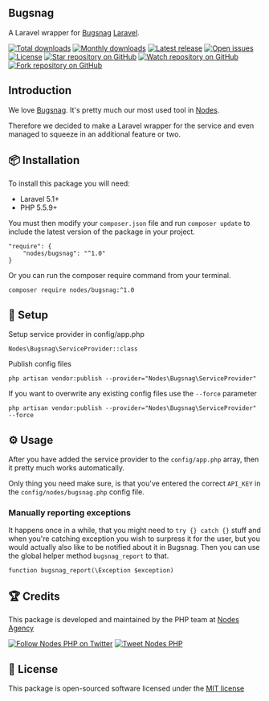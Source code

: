 ## Bugsnag

A Laravel wrapper for [Bugsnag](http://bugsnag.com) [Laravel](http://laravel.com/docs).

[![Total downloads](https://img.shields.io/packagist/dt/nodes/bugsnag.svg)](https://packagist.org/packages/nodes/bugsnag)
[![Monthly downloads](https://img.shields.io/packagist/dm/nodes/bugsnag.svg)](https://packagist.org/packages/nodes/bugsnag)
[![Latest release](https://img.shields.io/packagist/v/nodes/bugsnag.svg)](https://packagist.org/packages/nodes/bugsnag)
[![Open issues](https://img.shields.io/github/issues/nodes-php/bugsnag.svg)](https://github.com/nodes-php/bugsnag/issues)
[![License](https://img.shields.io/packagist/l/nodes/bugsnag.svg)](https://packagist.org/packages/nodes/bugsnag)
[![Star repository on GitHub](https://img.shields.io/github/stars/nodes-php/bugsnag.svg?style=social&label=Star)](https://github.com/nodes-php/bugsnag/stargazers)
[![Watch repository on GitHub](https://img.shields.io/github/watchers/nodes-php/bugsnag.svg?style=social&label=Watch)](https://github.com/nodes-php/bugsnag/watchers)
[![Fork repository on GitHub](https://img.shields.io/github/forks/nodes-php/bugsnag.svg?style=social&label=Fork)](https://github.com/nodes-php/bugsnag/network)

## Introduction

We love [Bugsnag](http://bugsnag.com). It's pretty much our most used tool in [Nodes](http://nodesagency.com).

Therefore we decided to make a Laravel wrapper for the service and even managed to squeeze in an additional feature or two.

## 📦 Installation

To install this package you will need:

* Laravel 5.1+
* PHP 5.5.9+

You must then modify your `composer.json` file and run `composer update` to include the latest version of the package in your project.

```
"require": {
    "nodes/bugsnag": "^1.0"
}
```

Or you can run the composer require command from your terminal.

```
composer require nodes/bugsnag:^1.0
```

## 🔧 Setup

Setup service provider in config/app.php

```
Nodes\Bugsnag\ServiceProvider::class
```

Publish config files

```
php artisan vendor:publish --provider="Nodes\Bugsnag\ServiceProvider"
```

If you want to overwrite any existing config files use the `--force` parameter

```
php artisan vendor:publish --provider="Nodes\Bugsnag\ServiceProvider" --force
```

## ⚙ Usage

After you have added the service provider to the `config/app.php` array, then it pretty much works automatically.

Only thing you need make sure, is that you've entered the correct `API_KEY` in the `config/nodes/bugsnag.php` config file.

### Manually reporting exceptions

It happens once in a while, that you might need to `try {} catch {}` stuff and when you're catching exception you wish to surpress it for the user,
but you would actually also like to be notified about it in Bugsnag. Then you can use the global helper method `bugsnag_report` to that.

```
function bugsnag_report(\Exception $exception)
```

## 🏆 Credits

This package is developed and maintained by the PHP team at [Nodes Agency](http://nodesagency.com)

[![Follow Nodes PHP on Twitter](https://img.shields.io/twitter/follow/nodesphp.svg?style=social)](https://twitter.com/nodesphp) [![Tweet Nodes PHP](https://img.shields.io/twitter/url/http/nodesphp.svg?style=social)](https://twitter.com/nodesphp)

## 📄 License

This package is open-sourced software licensed under the [MIT license](http://opensource.org/licenses/MIT)



